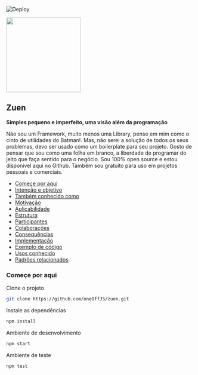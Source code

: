 ![Deploy](https://github.com/oneOffJS/zuen/workflows/Deploy/badge.svg?branch=master)

<img src="https://user-images.githubusercontent.com/35740192/85936214-b5bc1f00-b8ce-11ea-8217-7678faaeb0cc.png" width="200"/>

## Zuen
**Simples pequeno e imperfeito, uma visão além da programação**

Não sou um Framework, muito menos uma Library, pense em mim como o cinto de utilidades do Batman!. Mas, não serei a solução de todos os seus problemas, devo ser usado como um boilerplate para seu projeto. Gosto de pensar que sou como uma folha em branco, a liberdade de programar do jeito que faça sentido para o negócio. Sou 100% open source e estou disponível aqui no Github. Também sou gratuito para uso em projetos pessoais e comerciais.

* [Começe por aqui](#começe-por-aqui)
* [Intenção e objetivo](#)
* [Também conhecido como](#)
* [Motivação](#)
* [Aplicabilidade](#)
* [Estrutura](#)
* [Participantes](#)
* [Colaborações](#)
* [Consequências](#)
* [Implementação](#)
* [Exemplo de código](#)
* [Usos conhecido](#)
* [Padrões relacionados](#)

### Começe por aqui

Clone o projeto

```bash
git clone https://github.com/oneOffJS/zuen.git
```

Instale as dependências

```bash
npm install
```

Ambiente de desenvolvimento

```bash
npm start
```

Ambiente de teste

```bash
npm test
```

